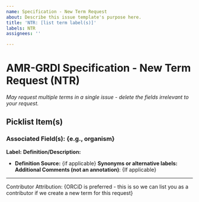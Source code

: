 ```yaml
---
name: Specification - New Term Request
about: Describe this issue template's purpose here.
title: 'NTR: [list term label(s)]'
labels: NTR
assignees: ''

---
```


# AMR-GRDI Specification - New Term Request (NTR)
_May request multiple terms in a single issue - delete the fields irrelevant to your request._

## Picklist Item(s)

### **Associated Field(s):**  {e.g., organism} 

**Label:** 
**Definition/Description:** 
- **Definition Source:** {if applicable}
**Synonyms or alternative labels:**
**Additional Comments (not an annotation)**:
{If applicable}

--- 
Contributor Attribution: {ORCiD is preferred - this is so we can list you as a contributor if we create a new term for this request}
